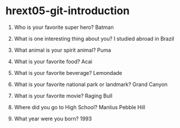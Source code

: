 # hrext05-git-introduction

1. Who is your favorite super hero?
Batman


2. What is one interesting thing about you?
I studied abroad in Brazil


3. What animal is your spirit animal?
Puma


4. What is your favorite food?
Acai


5. What is your favorite beverage?
Lemondade


6. What is your favorite national park or landmark?
Grand Canyon


7. What is your favorite movie?
Raging Bull

8. Where did you go to High School?
Manlius Pebble Hill

9. What year were you born?
1993

